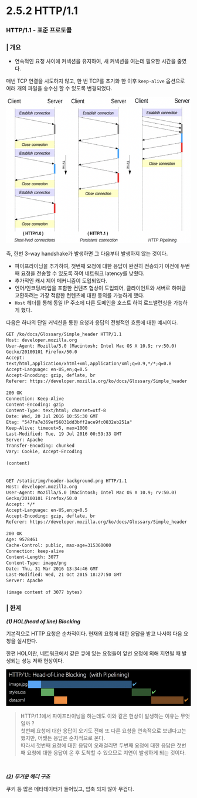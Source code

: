 # 2.5.2 HTTP/1.1

### HTTP/1.1 - 표준 프로토콜

### | 개요

- 연속적인 요청 사이에 커넥션을 유지하여, 새 커넥션을 여는데 필요한 시간을 줄였다.

매번 TCP 연결을 시도하지 않고, 한 번 TCP를 초기화 한 이후 `keep-alive` 옵션으로 여러 개의 파일을 송수신 할 수 있도록 변경되었다.

<img src="../../assets/2.5.2/http1.1.png" width="700px" height="400px">

즉, 한번 3-way handshake가 발생하면 그 다음부터 발생하지 않는 것이다.

- 파이프라이닝을 추가하여, 첫번째 요청에 대한 응답이 완전히 전송되기 이전에 두번째 요청을 전송할 수 있도록 하여 네트워크 latency를 낮췄다.
- 추가적인 캐시 제어 메커니즘이 도입되었다.
- 언어/인코딩/타입을 포함한 컨텐츠 협상이 도입되어, 클라이언트와 서버로 하여금 교환하려는 가장 적합한 컨텐츠에 대한 동의를 가능하게 했다.
- `Host` 헤더를 통해 동일 IP 주소에 다른 도메인을 호스트 하여 로드밸런싱을 가능하게 했다.

다음은 하나의 단일 커넥션을 통한 요청과 응답의 전형적인 흐름에 대한 예시이다.

```
GET /ko/docs/Glossary/Simple_header HTTP/1.1
Host: developer.mozilla.org
User-Agent: Mozilla/5.0 (Macintosh; Intel Mac OS X 10.9; rv:50.0) Gecko/20100101 Firefox/50.0
Accept: text/html,application/xhtml+xml,application/xml;q=0.9,*/*;q=0.8
Accept-Language: en-US,en;q=0.5
Accept-Encoding: gzip, deflate, br
Referer: https://developer.mozilla.org/ko/docs/Glossary/Simple_header

200 OK
Connection: Keep-Alive
Content-Encoding: gzip
Content-Type: text/html; charset=utf-8
Date: Wed, 20 Jul 2016 10:55:30 GMT
Etag: "547fa7e369ef56031dd3bff2ace9fc0832eb251a"
Keep-Alive: timeout=5, max=1000
Last-Modified: Tue, 19 Jul 2016 00:59:33 GMT
Server: Apache
Transfer-Encoding: chunked
Vary: Cookie, Accept-Encoding

(content)


GET /static/img/header-background.png HTTP/1.1
Host: developer.mozilla.org
User-Agent: Mozilla/5.0 (Macintosh; Intel Mac OS X 10.9; rv:50.0) Gecko/20100101 Firefox/50.0
Accept: */*
Accept-Language: en-US,en;q=0.5
Accept-Encoding: gzip, deflate, br
Referer: https://developer.mozilla.org/ko/docs/Glossary/Simple_header

200 OK
Age: 9578461
Cache-Control: public, max-age=315360000
Connection: keep-alive
Content-Length: 3077
Content-Type: image/png
Date: Thu, 31 Mar 2016 13:34:46 GMT
Last-Modified: Wed, 21 Oct 2015 18:27:50 GMT
Server: Apache

(image content of 3077 bytes)
```

### | 한계

<b> _(1) HOL(head of line) Blocking_ </b>

기본적으로 HTTP 요청은 순차적이다. 현재의 요청에 대한 응답을 받고 나서야 다음 요청을 실시한다.

한편 HOL이란, 네트워크에서 같은 큐에 있는 요청들이 앞선 요청에 의해 지연될 때 발생되는 성능 저하 현상이다.

<img src="../../assets/2.5.2/hol.png" width="600px" height="100px">

> HTTP/1.1에서 파이프라이닝을 하는데도 이와 같은 현상이 발생하는 이유는 무엇일까 ?  
> 첫번째 요청에 대한 응답이 오기도 전에 또 다른 요청을 연속적으로 보낸다고는 했지만, 어쨌든 응답은 순차적으로 온다.  
> 따라서 첫번째 요청에 대한 응답이 오래걸리면 두번째 요청에 대한 응답은 첫번째 요청에 대한 응답이 온 후 도착할 수 있으므로 지연이 발생하게 되는 것이다.

<br />

<b> _(2) 무거운 헤더 구조_ </b>

쿠키 등 많은 메타데이터가 들어있고, 압축 되지 않아 무겁다.
